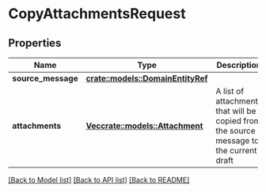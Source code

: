 # CopyAttachmentsRequest

## Properties

Name | Type | Description | Notes
------------ | ------------- | ------------- | -------------
**source_message** | [**crate::models::DomainEntityRef**](DomainEntityRef.md) |  | 
**attachments** | [**Vec<crate::models::Attachment>**](Attachment.md) | A list of attachments that will be copied from the source message to the current draft | 

[[Back to Model list]](../README.md#documentation-for-models) [[Back to API list]](../README.md#documentation-for-api-endpoints) [[Back to README]](../README.md)


